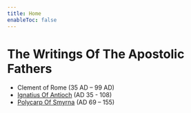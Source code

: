 ```yaml
---
title: Home
enableToc: false
---
```


# The Writings Of The Apostolic Fathers 
- Clement of Rome (35 AD – 99 AD)
- [Ignatius Of Antioch](apostolic%20fathers/Ignatius%20Of%20Antioch/index) (AD 35 - 108)
- [Polycarp Of Smyrna](apostolic%20fathers/Polycarp%20Of%20Smyrna/index) (AD 69 – 155)



